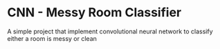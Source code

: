 # CNN - Messy Room Classifier

A simple project that implement convolutional neural network to classify either a room is messy or clean
